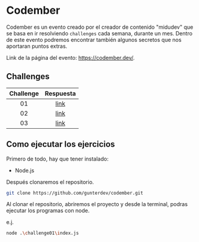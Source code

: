 # Codember

Codember es un evento creado por el creador de contenido "midudev" que se basa en ir resolviendo `challenges` cada semana, durante un mes. Dentro de este evento podremos encontrar también algunos secretos que nos aportaran puntos extras.

Link de la página del evento: https://codember.dev/.

## Challenges

| Challenge |                              Respuesta                              |
| :-------: | :-----------------------------------------------------------------: |
|    01     | [link](https://github.com/gunterdev/codember/tree/main/challenge01) |
|    02     | [link](https://github.com/gunterdev/codember/tree/main/challenge02) |
|    03     | [link](https://github.com/gunterdev/codember/tree/main/challenge03) |

## Como ejecutar los ejercicios

Primero de todo, hay que tener instalado:

- Node.js

Después clonaremos el repositorio.

```bash
git clone https://github.com/gunterdev/codember.git
```

Al clonar el repositorio, abriremos el proyecto y desde la terminal, podras ejecutar los programas con node.

e.j.

```bash
node .\challenge01\index.js
```

